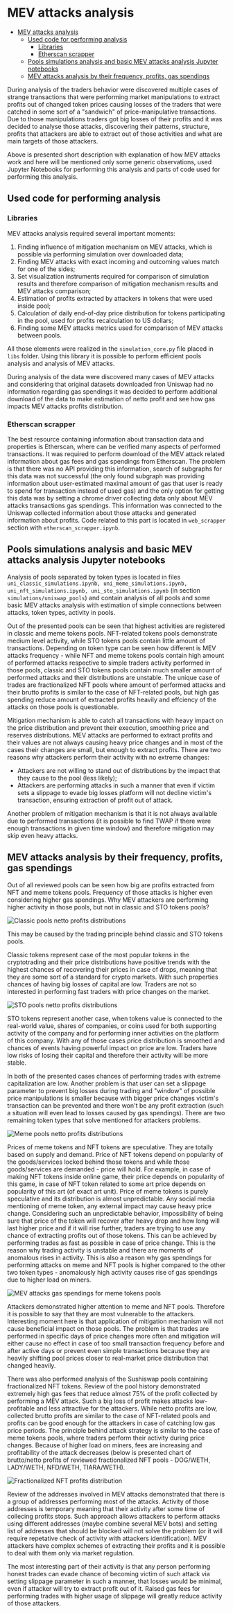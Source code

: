 # MEV attacks analysis

- [MEV attacks analysis](#mev-attacks-analysis)
  - [Used code for performing analysis](#used-code-for-performing-analysis)
    - [Libraries](#libraries)
    - [Etherscan scrapper](#etherscan-scrapper)
  - [Pools simulations analysis and basic MEV attacks analysis Jupyter notebooks](#pools-simulations-analysis-and-basic-mev-attacks-analysis-jupyter-notebooks)
  - [MEV attacks analysis by their frequency, profits, gas spendings](#mev-attacks-analysis-by-their-frequency-profits-gas-spendings)

During analysis of the traders behavior were discovered multiple cases of strange transactions that were performing market manipulations to extract profits out of changed token prices causing losses of the traders that were catched in some sort of a "sandwich" of price-manipulative transactions. Due to those manipulations traders got big losses of their profits and it was decided to analyse those attacks, discovering their patterns, structure, profits that attackers are able to extract out of those activities and what are main targets of those attackers.

Above is presented short description with explanation of how MEV attacks work and here will be mentioned only some generic observations, used Jupyter Notebooks for performing this analysis and parts of code used for performing this analysis.

## Used code for performing analysis

### Libraries

MEV attacks analysis required several important moments:

1. Finding influence of mitigation mechanism on MEV attacks, which is possible via performing simulation over downloaded data;
2. Finding MEV attacks with exact incoming and outcoming values match for one of the sides;
3. Set visualization instruments required for comparison of simulation results and therefore comparison of mitigation mechanism results and MEV attacks comparison;
4. Estimation of profits extracted by attackers in tokens that were used inside pool;
5. Calculation of daily end-of-day price distribution for tokens participating in the pool, used for profits recalculation to US dollars;
6. Finding some MEV attacks metrics used for comparison of MEV attacks between pools.

All those elements were realized in the ```simulation_core.py``` file placed in ```libs``` folder. Using this library it is possible to perform efficient pools analysis and analysis of MEV attacks.

During analysis of the data were discovered many cases of MEV attacks and considering that original datasets downloaded fron Uniswap had no information regarding gas spendings it was decided to perform additional download of the data to make estimation of netto profit and see how gas impacts MEV attacks profits distribution.

### Etherscan scrapper

The best resource containing information about transaction data and properties is Etherscan, where can be verified many aspects of performed transactions. It was required to perform download of the MEV attack related information about gas fees and gas spendings from Etherscan. The problem is that there was no API providing this information, search of subgraphs for this data was not successful (the only found subgraph was providing information about user-estimated maximal amount of gas that user is ready to spend for transaction instead of used gas) and the only option for getting this data was by setting a chrome driver collecting data only about MEV attacks transactions gas spendings. This information was connected to the Uniswap collected information about those attacks and generated information about profits. Code related to this part is located in ```web_scrapper``` section with ```etherscan_scrapper.ipynb```.

## Pools simulations analysis and basic MEV attacks analysis Jupyter notebooks

Analysis of pools separated by token types is located in files ```uni_classic_simulations.ipynb, uni_meme_simulations.ipynb, uni_nft_simulations.ipynb, uni_sto_simulations.ipynb``` (in section ```simulations/uniswap_pools```) and contain analysis of all pools and some basic MEV attacks analysis with estimation of simple connections between attacks, token types, activity in pools.

Out of the presented pools can be seen that highest activities are registered in classic and meme tokens pools. NFT-related tokens pools demonstrate medium level activity, while STO tokens pools contain little amount of transactions. Depending on token type can be seen how different is MEV attacks frequency - while NFT and meme tokens pools contain high amount of performed attacks respective to simple traders activity performed in those pools, classic and STO tokens pools contain much smaller amount of performed attacks and their distributions are unstable. The unique case of trades are fractionalized NFT pools where amount of performed attacks and their brutto profits is similar to the case of NFT-related pools, but high gas spending reduce amount of extracted profits heavily and effciency of the attacks on those pools is questionable.

Mitigation mechanism is able to catch all transactions with heavy impact on the price distribution and prevent their execution, smoothing price and reserves distributions. MEV attacks are performed to extract profits and their values are not always causing heavy price changes and in most of the cases their changes are small, but enough to extract profits. There are two reasons why attackers perform their activity with no extreme changes:

* Attackers are not willing to stand out of distributions by the impact that they cause to the pool (less likely);
* Attackers are performing attacks in such a manner that even if victim sets a slippage to evade big losses platform will not decline victim's transaction, ensuring extraction of profit out of attack.

Another problem of mitigation mechanism is that it is not always available due to performed transactions (it is possible to find TWAP if there were enough transactions in given time window) and therefore mitigation may skip even heavy attacks.

## MEV attacks analysis by their frequency, profits, gas spendings

Out of all reviewed pools can be seen how big are profits extracted from NFT and meme tokens pools. Frequency of those attacks is higher even considering higher gas spendings. Why MEV attackers are performing higher activity in those pools, but not in classic and STO tokens pools?

![Classic pools netto profits distributions](./distributions_images/classic_pools_netto_profits.png)

This may be caused by the trading principle behind classic and STO tokens pools. 

Classic tokens represent case of the most popular tokens in the cryptotrading and their price distributions have positive trends with the highest chances of recovering their prices in case of drops, meaning that they are some sort of a standard for crypto markets. With such properties chances of having big losses of capital are low. Traders are not so interested in performing fast traders with price changes on the market.

![STO pools netto profits distributions](./distributions_images/sto_pools_netto_profits.png)

STO tokens represent another case, when tokens value is connected to the real-world value, shares of companies, or coins used for both supporting activity of the company and for performing inner activities on the platform of this company. With any of those cases price distribution is smoothed and chances of events having powerful impact on price are low. Traders have low risks of losing their capital and therefore their activity will be more stable.

In both of the presented cases chances of performing trades with extreme capitalization are low. Another problem is that user can set a slippage parameter to prevent big losses during trading and "window" of possible price manipulations is smaller because with bigger price changes victim's transaction can be prevented and there won't be any profit extraction (such a situation will even lead to losses caused by gas spendings). There are two remaining token types that solve mentioned for attackers problems.

![Meme pools netto profits distributions](./distributions_images/meme_pools_netto_profits.png)

Prices of meme tokens and NFT tokens are speculative. They are totally based on supply and demand. Price of NFT tokens depend on popularity of the goods/services locked behind those tokens and while those goods/services are demanded - price will hold. For example, in case of making NFT tokens inside online game, their price depends on popularity of this game, in case of NFT token related to some art price depends on popularity of this art (of exact art unit). Price of meme tokens is purely speculative and its distribution is almost unpredictable. Any social media mentioning of meme token, any external impact may cause heavy price change. Considering such an unpredictable behavior, impossibility of being sure that price of the token will recover after heavy drop and how long will last higher price and if it will rise further, traders are trying to use any chance of extracting profits out of those tokens. This can be achieved by performing trades as fast as possible in case of price change. This is the reason why trading activity is unstable and there are moments of anomalous rises in activity. This is also a reason why gas spendings for performing attacks on meme and NFT pools is higher compared to the other two token types - anomalously high activity causes rise of gas spendings due to higher load on miners.

![MEV attacks gas spendings for meme tokens pools](./distributions_images/gas_mev_costs_meme_pools.png)

Attackers demonstrated higher attention to meme and NFT pools. Therefore it is possible to say that they are most vulnerable to the attackers. Interesting moment here is that application of mitigation mechanism will not cause beneficial impact on those pools. The problem is that trades are performed in specific days of price changes more often and mitigation will either cause no effect in case of too small transaction frequency before and after active days or prevent even simple transactions because they are heavily shifting pool prices closer to real-market price distribution that changed heavily.

There was also performed analysis of the Sushiswap pools containing fractionalized NFT tokens. Review of the pool history demonstrated extremely high gas fees that reduce almost 75% of the profit collected by performing a MEV attack. Such a big loss of profit makes attacks low-profitable and less attractive for the attackers. While netto profits are low, collected brutto profits are similar to the case of NFT-related pools and profits can be good enough for the attackers in case of catching low gas price periods. The principle behind attack strategy is similar to the case of meme tokens pools, where traders perform their activity during price changes. Because of higher load on miners, fees are increasing and profitability of the attack decreases (below is presented chart of brutto/netto profits of reviewed fractionalized NFT pools - DOG/WETH, LADY/WETH, NFD/WETH, TIARA/WETH).

![Fractionalized NFT profits distribution](./distributions_images/fractionalized_nft_profits_distribution.jpg)

Review of the addresses involved in MEV attacks demonstrated that there is a group of addresses performing most of the attacks. Activity of those addresses is temporary meaning that their activity after some time of collecing profits stops. Such approach allows attackers to perform attacks using different addresses (maybe combine several MEV bots) and setting list of addresses that should be blocked will not solve the problem (or it will require repetative check of activity with attackers identification). MEV attackers have complex schemes of extracting their profits and it is possible to deal with them only via market regulation.

The most interesting part of their activity is that any person performing honest trades can evade chance of becoming victim of such attack via setting slippage parameter in such a manner, that losses would be minimal, even if attacker will try to extract profit out of it. Raised gas fees for performing trades with higher usage of slippage will greatly reduce activity of those attackers.